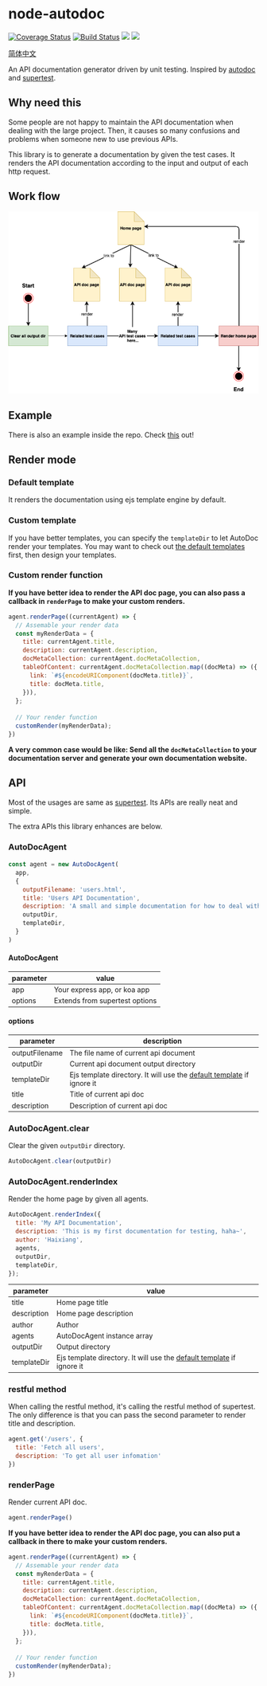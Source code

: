 # node-autodoc

[![Coverage Status](https://coveralls.io/repos/github/Haixiang6123/node-autodoc/badge.svg?branch=main)](https://coveralls.io/github/Haixiang6123/node-autodoc?branch=main)
[![Build Status](https://www.travis-ci.com/Haixiang6123/node-autodoc.svg?branch=main)](https://www.travis-ci.com/Haixiang6123/node-autodoc)
![](https://img.shields.io/npm/l/node-autodoc)
![](https://img.shields.io/npm/v/node-autodoc)

[简体中文](./README-CN.md)

An API documentation generator driven by unit testing. Inspired by [autodoc](https://github.com/r7kamura/autodoc) and [supertest](https://www.npmjs.com/package/supertest).

## Why need this

Some people are not happy to maintain the API documentation when dealing with the large project.
Then, it causes so many confusions and problems when someone new to use previous APIs.

This library is to generate a documentation by given the test cases.
It renders the API documentation according to the input and output of each http request.

## Work flow

![](./screenshot/flow.png)

## Example

There is also an example inside the repo. Check [this](https://github.com/Haixiang6123/node-autodoc/tree/main/example) out!

## Render mode

### Default template

It renders the documentation using ejs template engine by default.

### Custom template

If you have better templates, you can specify the `templateDir` to let AutoDoc render your templates. 
You may want to check out [the default templates](https://github.com/Haixiang6123/node-autodoc/tree/main/lib/templates) first, then design your templates.

### Custom render function

**If you have better idea to render the API doc page, you can also pass a callback in `renderPage` to make your custom renders.**

```js
agent.renderPage((currentAgent) => {
  // Assemable your render data
  const myRenderData = {
    title: currentAgent.title,
    description: currentAgent.description,
    docMetaCollection: currentAgent.docMetaCollection,
    tableOfContent: currentAgent.docMetaCollection.map((docMeta) => ({
      link: `#${encodeURIComponent(docMeta.title)}`,
      title: docMeta.title,
    })),
  };
  
  // Your render function
  customRender(myRenderData);
})
```

**A very common case would be like: Send all the `docMetaCollection` to your documentation server and generate your own documentation website.**

## API

Most of the usages are same as [supertest](https://www.npmjs.com/package/supertest). Its APIs are really neat and simple.

The extra APIs this library enhances are below.

### AutoDocAgent

```js
const agent = new AutoDocAgent(
  app,
  {
    outputFilename: 'users.html',
    title: 'Users API Documentation',
    description: 'A small and simple documentation for how to deal with /users api',
    outputDir,
    templateDir,
  }
)
```

#### AutoDocAgent

| parameter | value |
|---|---|
| app | Your express app, or koa app |
| options | Extends from supertest options |


#### options

| parameter | description |
|---|---|
| outputFilename | The file name of current api document |
| outputDir | Current api document output directory |
| templateDir | Ejs template directory. It will use the [default template](https://github.com/Haixiang6123/node-autodoc/tree/main/lib/templates) if ignore it |
| title | Title of current api doc |
| description | Description of current api doc |

### AutoDocAgent.clear

Clear the given `outputDir` directory.

```js
AutoDocAgent.clear(outputDir)
```

### AutoDocAgent.renderIndex

Render the home page by given all agents.

```js
AutoDocAgent.renderIndex({
  title: 'My API Documentation',
  description: 'This is my first documentation for testing, haha~',
  author: 'Haixiang',
  agents,
  outputDir,
  templateDir,
});
```

| parameter | value |
|---|---|
| title | Home page title |
| description | Home page description |
| author | Author |
| agents | AutoDocAgent instance array |
| outputDir | Output directory |
| templateDir | Ejs template directory. It will use the [default template](https://github.com/Haixiang6123/node-autodoc/tree/main/lib/templates) if ignore it |

### restful method

When calling the restful method, it's calling the restful method of supertest. 
The only difference is that you can pass the second parameter to render title and description.

```js
agent.get('/users', {
  title: 'Fetch all users',
  description: 'To get all user infomation'
})
```

### renderPage

Render current API doc.

```js
agent.renderPage()
```

**If you have better idea to render the API doc page, you can also put a callback in there to make your custom renders.**

```js
agent.renderPage((currentAgent) => {
  // Assemable your render data
  const myRenderData = {
    title: currentAgent.title,
    description: currentAgent.description,
    docMetaCollection: currentAgent.docMetaCollection,
    tableOfContent: currentAgent.docMetaCollection.map((docMeta) => ({
      link: `#${encodeURIComponent(docMeta.title)}`,
      title: docMeta.title,
    })),
  };
  
  // Your render function
  customRender(myRenderData);
})
```
